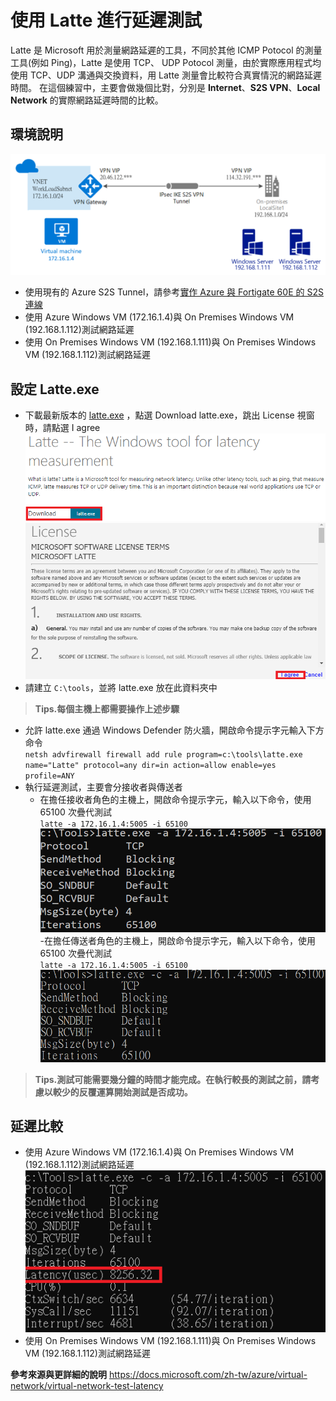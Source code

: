 # 使用 Latte 進行延遲測試
Latte 是 Microsoft 用於測量網路延遲的工具，不同於其他 ICMP Potocol 的測量工具(例如 Ping)，Latte 是使用 TCP、
UDP Potocol 測量，由於實際應用程式均使用 TCP、UDP 溝通與交換資料，用 Latte 測量會比較符合真實情況的網路延遲時間。
在這個練習中，主要會做幾個比對，分別是 **Internet**、**S2S VPN**、**Local Network** 的實際網路延遲時間的比較。<br>

## 環境說明
 ![GITHUB](https://github.com/BrianHsing/Azure-Virtual-Network-Gateway/blob/master/latency-test-latte/image/lab.PNG "lab")<br>
 - 使用現有的 Azure S2S Tunnel，請參考[實作 Azure 與 Fortigate 60E 的 S2S 連線](https://github.com/BrianHsing/Azure-Virtual-Network-Gateway/tree/master/S2S/Fortigate) <br>
 - 使用 Azure Windows VM (172.16.1.4)與 On Premises Windows VM (192.168.1.112)測試網路延遲<br>
 - 使用 On Premises Windows VM (192.168.1.111)與 On Premises Windows VM (192.168.1.112)測試網路延遲<br>

## 設定 Latte.exe
 - 下載最新版本的 [latte.exe](https://gallery.technet.microsoft.com/Latte-The-Windows-tool-for-ac33093b) ，點選 Download latte.exe，跳出 License 視窗時，請點選 I agree<br>
 ![GITHUB](https://github.com/BrianHsing/Azure-Virtual-Network-Gateway/blob/master/latency-test-latte/image/latte1.PNG "latte1")<br>
 ![GITHUB](https://github.com/BrianHsing/Azure-Virtual-Network-Gateway/blob/master/latency-test-latte/image/latte2.PNG "latte2")<br>
 - 請建立 `C:\tools`，並將 latte.exe 放在此資料夾中<br>
 > **Tips.每個主機上都需要操作上述步驟** <br>
 - 允許 latte.exe 通過 Windows Defender 防火牆，開啟命令提示字元輸入下方命令<br>
 `netsh advfirewall firewall add rule program=c:\tools\latte.exe name="Latte" protocol=any dir=in action=allow enable=yes profile=ANY`
 - 執行延遲測試，主要會分接收者與傳送者<br>
	- 在擔任接收者角色的主機上，開啟命令提示字元，輸入以下命令，使用 65100 次疊代測試<br>
	`latte -a 172.16.1.4:5005 -i 65100`<br>
	 ![GITHUB](https://github.com/BrianHsing/Azure-Virtual-Network-Gateway/blob/master/latency-test-latte/image/latte3.PNG "latte3")<br>
	-在擔任傳送者角色的主機上，開啟命令提示字元，輸入以下命令，使用 65100 次疊代測試<br>
	`latte -a 172.16.1.4:5005 -i 65100`<br>
	 ![GITHUB](https://github.com/BrianHsing/Azure-Virtual-Network-Gateway/blob/master/latency-test-latte/image/latte4.PNG "latte4")<br>
 > **Tips.測試可能需要幾分鐘的時間才能完成。在執行較長的測試之前，請考慮以較少的反覆運算開始測試是否成功。** <br>

## 延遲比較

 - 使用 Azure Windows VM (172.16.1.4)與 On Premises Windows VM (192.168.1.112)測試網路延遲<br>
 ![GITHUB](https://github.com/BrianHsing/Azure-Virtual-Network-Gateway/blob/master/latency-test-latte/image/latte.PNG "latte")<br>
 - 使用 On Premises Windows VM (192.168.1.111)與 On Premises Windows VM (192.168.1.112)測試網路延遲<br>

**參考來源與更詳細的說明**
https://docs.microsoft.com/zh-tw/azure/virtual-network/virtual-network-test-latency